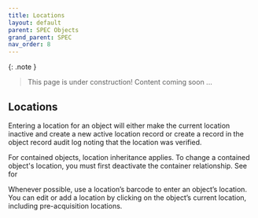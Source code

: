 ```yaml
---
title: Locations
layout: default
parent: SPEC Objects
grand_parent: SPEC
nav_order: 8
---
```


{: .note }
> This page is under construction! 
> Content coming soon ...

## Locations

Entering a location for an object will either make the current location inactive and create a new active location record or create a record in the object record audit log noting that the location was verified.

For contained objects, location inheritance applies. To change a contained object's location, you must first deactivate the container relationship. See for 

Whenever possible, use a location’s barcode to enter an object’s location. You can edit or add a location by clicking on the object’s current location, including pre-acquisition locations.


